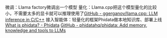 微调：Llama factory微调出一个模型
量化：Llama.cpp把这个模型量化的比较小，不需要太多的显卡就可以推理使用了[GitHub - ggerganov/llama.cpp: LLM inference in C/C++](https://github.com/ggerganov/llama.cpp)
接入智能体：轻量化的框架Phidata做本地知识库、部署上线[What is phidata? - Phidata](https://docs.phidata.com/introduction)
[GitHub - phidatahq/phidata: Add memory, knowledge and tools to LLMs](https://github.com/phidatahq/phidata)
